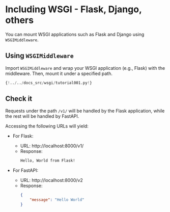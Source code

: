 # Including WSGI - Flask, Django, others

You can mount WSGI applications such as Flask and Django using `WSGIMiddleware`.

## Using `WSGIMiddleware`

Import `WSGIMiddleware` and wrap your WSGI application (e.g., Flask) with the middleware. Then, mount it under a specified path.

```Python
{!../../docs_src/wsgi/tutorial001.py!}
```

## Check it

Requests under the path `/v1/` will be handled by the Flask application, while the rest will be handled by FastAPI.

Accessing the following URLs will yield:

- For Flask: 
  - URL: http://localhost:8000/v1/
  - Response: 
    ```txt
    Hello, World from Flask!
    ```

- For FastAPI: 
  - URL: http://localhost:8000/v2
  - Response: 
    ```JSON
    {
        "message": "Hello World"
    }
    ```